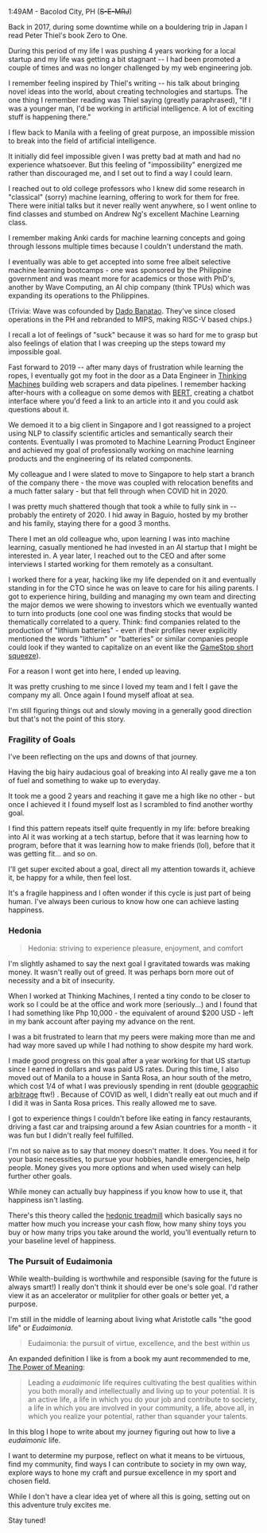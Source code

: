 1:49AM - Bacolod City, PH (~~S-E-MRJ~~)

Back in 2017, during some downtime while on a bouldering trip in Japan I read Peter Thiel's book Zero to One. <!-- excerpt-end -->

During this period of my life I was pushing 4 years working for a local startup and my life was getting a bit stagnant -- I had been promoted a couple of times and was no longer challenged by my web engineering job. 

I remember feeling inspired by Thiel's writing -- his talk about bringing novel ideas into the world, about creating technologies and startups. The one thing I remember reading was Thiel saying (greatly paraphrased), "If I was a younger man, I'd be working in artificial intelligence. A lot of exciting stuff is happening there."

I flew back to Manila with a feeling of great purpose, an impossible mission to break into the field of artificial intelligence.

It initially did feel impossible given I was pretty bad at math and had no experience whatsoever. But this feeling of "impossibility" energized me rather than discouraged me, and I set out to find a way I could learn. 

I reached out to old college professors who I knew did some research in "classical" (sorry) machine learning, offering to work for them for free. There were initial talks but it never really went anywhere, so I went online to find classes and stumbed on Andrew Ng's excellent Machine Learning class.

I remember making Anki cards for machine learning concepts and going through lessons multiple times because I couldn't understand the math. 

I eventually was able to get accepted into some free albeit selective machine learning bootcamps - one was sponsored by the Philippine government and was meant more for academics or those with PhD's, another by Wave Computing, an AI chip company (think TPUs) which was expanding its operations to the Philippines. 

(Trivia: Wave was cofounded by [Dado Banatao](https://en.wikipedia.org/wiki/Dado_Banatao). They've since closed operations in the PH and rebranded to MIPS, making RISC-V based chips.) 

I recall a lot of feelings of "suck" because it was so hard for me to grasp but also feelings of elation that I was creeping up the steps toward my impossible goal.

Fast forward to 2019 -- after many days of frustration while learning the ropes, I eventually got my foot in the door as a Data Engineer in [Thinking Machines](https://thinkingmachin.es/) building web scrapers and data pipelines. I remember hacking after-hours with a colleague on some demos with [BERT](https://jalammar.github.io/illustrated-bert/), creating a chatbot interface where you'd feed a link to an article into it and you could ask questions about it.

We demoed it to a big client in Singapore and I got reassigned to a project using NLP to classify scientific articles and semantically search their contents. Eventually I was promoted to Machine Learning Product Engineer and achieved my goal of professionally working on machine learning products and the engineering of its related components. 

My colleague and I were slated to move to Singapore to help start a branch of the company there - the move was coupled with relocation benefits and a much fatter salary - but that fell through when COVID hit in 2020.

I was pretty much shattered though that took a while to fully sink in -- probably the entirety of 2020. I hid away in Baguio, hosted by my brother and his family, staying there for a good 3 months.

There I met an old colleague who, upon learning I was into machine learning, casually mentioned he had invested in an AI startup that I might be interested in. A year later, I reached out to the CEO and after some interviews I started working for them remotely as a consultant.

I worked there for a year, hacking like my life depended on it and eventually standing in for the CTO since he was on leave to care for his ailing parents. I got to experience hiring, building and managing my own team and directing the major demos we were showing to investors which we eventually wanted to turn into products (one cool one was finding stocks that would be thematically correlated to a query. Think: find companies related to the production of "lithium batteries" - even if their profiles never explicitly mentioned the words "lithium" or "batteries" or similar companies people could look if they wanted to capitalize on an event like the [GameStop short squeeze](https://en.wikipedia.org/wiki/GameStop_short_squeeze)).

For a reason I wont get into here, I ended up leaving.

It was pretty crushing to me since I loved my team and I felt I gave the company my all. Once again I found myself afloat at sea. 

I'm still figuring things out and slowly moving in a generally good direction but that's not the point of this story.

### Fragility of Goals

I've been reflecting on the ups and downs of that journey. 

Having the big hairy audacious goal of breaking into AI really gave me a ton of fuel and something to wake up to everyday. 

It took me a good 2 years and reaching it gave me a high like no other - but once I achieved it I found myself lost as I scrambled to find another worthy goal.

I find this pattern repeats itself quite frequently in my life: before breaking into AI it was working at a tech startup, before that it was learning how to program, before that it was learning how to make friends (lol), before that it was getting fit... and so on. 

I'll get super excited about a goal, direct all my attention towards it, achieve it, be happy for a while, then feel lost.

It's a fragile happiness and I often wonder if this cycle is just part of being human. I've always been curious to know how one can achieve lasting happiness.  

### Hedonia

> Hedonia: striving to experience pleasure, enjoyment, and comfort 

I'm slightly ashamed to say the next goal I gravitated towards was making money. It wasn't really out of greed. It was perhaps born more out of necessity and a bit of insecurity.

When I worked at Thinking Machines, I rented a tiny condo to be closer to work so I could be at the office and work more (seriously...) and I found that I had something like Php 10,000 - the equivalent of around $200 USD - left in my bank account after paying my advance on the rent.

I was a bit frustrated to learn that my peers were making more than me and had way more saved up while I had nothing to show despite my hard work.

I made good progress on this goal after a year working for that US startup since I earned in dollars and was paid US rates. During this time, I also moved out of Manila to a house in Santa Rosa, an hour south of the metro, which cost 1/4 of what I was previously spending in rent (double [geographic arbitrage](https://www.realsimple.com/work-life/money/saving/geographic-arbitrage) ftw!) . Because of COVID as well, I didn't really eat out much and if I did it was in Santa Rosa prices. This really allowed me to save.

I got to experience things I couldn't before like eating in fancy restaurants, driving a fast car and traipsing around a few Asian countries for a month - it was fun but I didn't really feel fulfilled.

I'm not so naive as to say that money doesn't matter. It does. You need it for your basic necessities, to pursue your hobbies, handle emergencies, help people. Money gives you more options and when used wisely can help further other goals. 

While money can actually buy happiness if you know how to use it, that happiness isn't lasting. 

There's this theory called the [hedonic treadmill](https://en.wikipedia.org/wiki/Hedonic_treadmill) which basically says no matter how much you increase your cash flow, how many shiny toys you buy or how many trips you take around the world, you'll eventually return to your baseline level of happiness.

### The Pursuit of Eudaimonia

While wealth-building is worthwhile and responsible (saving for the future is always smart!) I really don't think it should ever be one's sole goal. I'd rather view it as an accelerator or mulitplier for other goals or better yet, a purpose.

I'm still in the middle of learning about living what Aristotle calls "the good life" or _Eudaimonia_.

> Eudaimonia: the pursuit of virtue, excellence, and the best within us

An expanded definition I like is from a book my aunt recommended to me, [The Power of Meaning](https://www.goodreads.com/book/show/30008950-the-power-of-meaning):

> Leading a _eudaimonic_ life requires cultivating the best qualities within you both morally and intellectually and living up to your potential. It is an active life, a life in which you do your job and contribute to society, a life in which you are involved in your community, a life, above all, in which you realize your potential, rather than squander your talents.

In this blog I hope to write about my journey figuring out how to live a _eudaimonic_ life. 

I want to determine my purpose, reflect on what it means to be virtuous, find my community, find ways I can contribute to society in my own way, explore ways to hone my craft and pursue excellence in my sport and chosen field.

While I don't have a clear idea yet of where all this is going, setting out on this adventure truly excites me.

Stay tuned!
